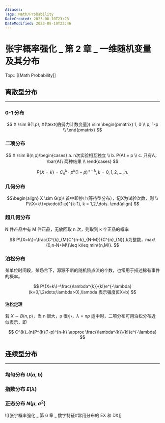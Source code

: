 ```yaml
---
Aliases: 
Tags: Math/Probability 
DateCreated: 2023-08-10T23:23
DateModified: 2023-08-10T23:46
---
```

# 张宇概率强化 _ 第 2 章 _ 一维随机变量及其分布

Top:: [[Math Probability]]

## 离散型分布
---
### 0-1 分布

$$
X \sim B(1,p), X(\text{伯努力计数变量}) \sim \begin{pmatrix}
1, 0 \\
p,  1-p \\
\end{pmatrix}
$$

### 二项分布

$$
X \sim B(n,p)\begin{cases}
a. n次实验相互独立  \\
b. P(A) = p \\
c. 只有A，\bar{A}\ 两种结果 \\
\end{cases}
$$

$$
P\{X=k\}=C^k_{n}\cdot p^k(1-p)^{n-k}, k=0,1,2,\dots,n.
$$

### 几何分布

$$\begin{align}
X \sim G(p)\ 首中即停止(等待型分布），记X为试验次数，则  \\
P\{X=k\}=p\cdot(1-p)^{k-1}, k = 1,2,\dots.
\end{align}
$$

### 超几何分布

N 件产品中有 M 件正品，无放回取 n 次，则取到 k 个正品的概率

$$
P\{X=k\}=\frac{C^{k}_{M}C^{n-k}_{N-M}}{C^{n}_{N}},k为整数，max\{0,n-N+M\}\leq k\leq min\{n,M\}.
$$

### 泊松分布

某单位时间段，某场合下，源源不断的随机质点流的个数，也常用于描述稀有事件的概率。

$$
P\{X=k\}=\frac{\lambda^{k}}{k!}e^{-\lambda}(k=0,1,2\dots;\lambda>0),\lambda 表示强度(EX=b)
$$

#### 泊松定理

若 $X \sim B(n,p)$，当 n 很大，p 很小，$\lambda=np$ 适中时，二项分布可用泊松分布近似表示，即

$$
C^{k}_{n}P^{k}(1-p)^{n-k} \approx \frac{\lambda^{k}}{k!}e^{-\lambda}
$$

## 连续型分布
---
### 均匀分布 $U(a,b)$

### 指数分布 $E(\lambda)$

### 正态分布 $N(\mu,\sigma^{2})$

![[张宇概率强化 _ 第 6 章 _ 数字特征#常用分布的 EX 和 DX]]
